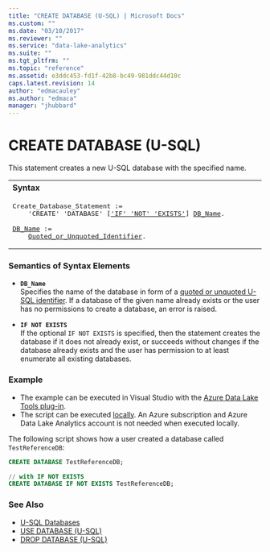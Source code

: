 ```yaml
---
title: "CREATE DATABASE (U-SQL) | Microsoft Docs"
ms.custom: ""
ms.date: "03/10/2017"
ms.reviewer: ""
ms.service: "data-lake-analytics"
ms.suite: ""
ms.tgt_pltfrm: ""
ms.topic: "reference"
ms.assetid: e3ddc453-fd1f-42b8-bc49-981ddc44d10c
caps.latest.revision: 14
author: "edmacauley"
ms.author: "edmaca"
manager: "jhubbard"
---
```

# CREATE DATABASE (U-SQL)
This statement creates a new U-SQL database with the specified name.  
  
<table><th align="left">Syntax</th><tr><td><pre>
Create_Database_Statement :=                                                                             
    'CREATE' 'DATABASE' [<a href="#INE">'IF' 'NOT' 'EXISTS'</a>] <a href="#DB_Name">DB_Name</a>.<br />
<a href="#DB_Name">DB_Name</a> :=  
    <a href="u-sql-identifiers.md">Quoted_or_Unquoted_Identifier</a>.
</pre></td></tr></table>
  
### Semantics of Syntax Elements    
-   <a name="DB_Name"></a>**`DB_Name`**  
    Specifies the name of the database in form of a [quoted or unquoted U-SQL identifier](u-sql-identifiers.md). If a database of the given name already exists or the user has no permissions to create a database, an error is raised.    
   
-   <a name="INE"></a>**`IF NOT EXISTS`**  
    If the optional `IF NOT EXISTS` is specified, then the statement creates the database if it does not already exist, or succeeds without changes if the database already exists and the user has permission to at least enumerate all existing databases.  
  
### Example   
- The example can be executed in Visual Studio with the [Azure Data Lake Tools plug-in](https://www.microsoft.com/download/details.aspx?id=49504).  
- The script can be executed [locally](https://docs.microsoft.com/azure/data-lake-analytics/data-lake-analytics-data-lake-tools-get-started#run-u-sql-locally).  An Azure subscription and Azure Data Lake Analytics account is not needed when executed locally.
 
The following script shows how a user created a database called `TestReferenceDB`:  
```sql
CREATE DATABASE TestReferenceDB; 

// with IF NOT EXISTS
CREATE DATABASE IF NOT EXISTS TestReferenceDB; 
```
### See Also    
* [U-SQL Databases](u-sql-databases.md)  
* [USE DATABASE (U-SQL)](use-database-u-sql.md)  
* [DROP DATABASE (U-SQL)](drop-database-u-sql.md)
